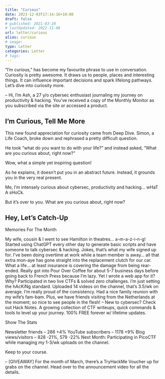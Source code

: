 ```yaml
---
title: "Curious"
date: 2023-12-03T17:14:16+10:00
draft: false
# published: 2021-03-28
# lastUpdated: 2022-11-08
url: letter/curious
alias: curious
# image: 
type: Letter
categories: Letter 
# tags: 
---
```


“I’m curious,” has become my favourite phrase to use in conversation. Curiosity is pretty awesome. It draws us to people, places and interesting things. It can influence important decisions and spark lifelong pathways. Let’s dive into curiosity more.

– Hi, I’m Ash, a 27 y/o cybersec enthusiast journaling my journey on productivity & hacking. You’ve received a copy of the Monthly Monitor as you subscribed via the site or accessed a product.

## I’m Curious, Tell Me More
This new found appreciation for curiosity came from Deep Dive. Simon, a Life Coach, broke down and rephrased a pretty difficult question.

He took “what do you want to do with your life?” and instead asked, “What are you curious about, right now?”

Wow, what a simple yet inspiring question!

As he explains, it doesn’t put you in an abstract future. Instead, it grounds you in the very real present.

Me, I’m intensely curious about cybersec, productivity and hacking… wHaT A sHoCk.

But it’s over to you. What are you curious about, right now?

## Hey, Let’s Catch-Up
Memories For The Month

My wife, cousin & I went to see Hamilton in theatres… a-m-a-z-i-n-g!
Started using ChatGPT every other day to generate basic scripts and have someone to talk cybersec & hacking. Jokes, that’s what my wife signed up for.
I’ve been doing overtime at work while a team member is away… all that extra mon-aye has gone straight into the replacement clutch for our car. What a life… at least insurance is covering the damage from being rear-ended.
Really got into Pour Over Coffee for about 5-7 business days before going back to French Press because I’m lazy. Yet I wrote a web app for it? Why?
Participated in two live CTFs & solved zero challenges. I’m just setting the hAcKiNg standard.
Uploaded 14 videos on the channel, that’s 3.5/wk on average. I’m really proud of the consistency.
Had a nice family reunion with my wife’s fam-bam. Plus, we have friends visiting from the Netherlands at the moment; so nice to see people in the flesh!
– New to cybersec? Check out Hack Notes. A growing collection of CTF writeups, quick commands & tools to level up your journey. 100% FREE forever w/ lifetime updates.

Show The Stats

Newsletter friends – 286 +4%
YouTube subscribers – 1178 +9%
Blog views/visitors – 828 -21%, 579 -22%
Next Month: Participating in PicoCTF while managing my 1-3/wk uploads on the channel.

Keep to your course.

– [GIVEAWAY] For the month of March, there’s a TryHackMe Voucher up for grabs on the channel. Head over to the announcement video for all the details.